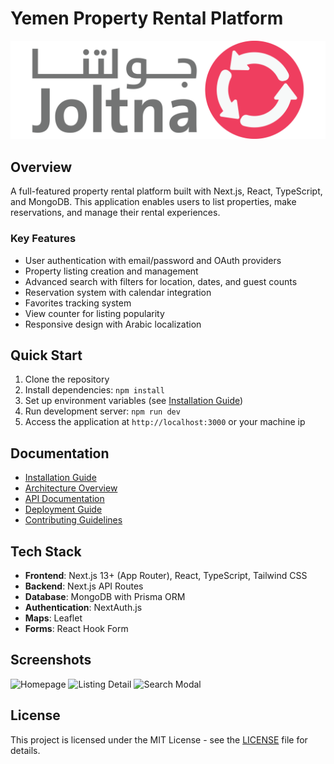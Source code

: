 # Yemen Property Rental Platform

![Platform Logo](/public/images/logo.png)

## Overview

A full-featured property rental platform built with Next.js, React, TypeScript, and MongoDB. This application enables users to list properties, make reservations, and manage their rental experiences.

### Key Features

- User authentication with email/password and OAuth providers
- Property listing creation and management
- Advanced search with filters for location, dates, and guest counts
- Reservation system with calendar integration
- Favorites tracking system
- View counter for listing popularity
- Responsive design with Arabic localization

## Quick Start

1. Clone the repository
2. Install dependencies: `npm install`
3. Set up environment variables (see [Installation Guide](./docs/INSTALLATION.md))
4. Run development server: `npm run dev`
5. Access the application at `http://localhost:3000` or your machine ip

## Documentation

- [Installation Guide](./docs/INSTALLATION.md)
- [Architecture Overview](./docs/ARCHITECTURE.md)
- [API Documentation](./docs/API.md)
- [Deployment Guide](./docs/DEPLOYMENT.md)
- [Contributing Guidelines](./docs/CONTRIBUTING.md)

## Tech Stack

- **Frontend**: Next.js 13+ (App Router), React, TypeScript, Tailwind CSS
- **Backend**: Next.js API Routes
- **Database**: MongoDB with Prisma ORM
- **Authentication**: NextAuth.js
- **Maps**: Leaflet
- **Forms**: React Hook Form

## Screenshots

![Homepage](/docs/images/homepage.png)
![Listing Detail](/docs/images/listing-detail.png)
![Search Modal](/docs/images/search-modal.png)

## License

This project is licensed under the MIT License - see the [LICENSE](LICENSE) file for details.
